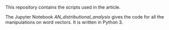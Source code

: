 This repository contains the scripts used in the article.

The Jupyter Notebook *AN_distributional_analysis* gives the code for all the manipulations on word vectors. It is written in Python 3.
